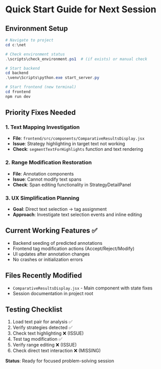 # Quick Start Guide for Next Session

## Environment Setup
```powershell
# Navigate to project
cd c:\net

# Check environment status  
.\scripts\check_environment.ps1  # (if exists) or manual check

# Start backend
cd backend
.\venv\Scripts\python.exe start_server.py

# Start frontend (new terminal)
cd frontend  
npm run dev
```

## Priority Fixes Needed

### 1. Text Mapping Investigation
- **File**: `frontend/src/components/ComparativeResultsDisplay.jsx`
- **Issue**: Strategy highlighting in target text not working
- **Check**: `segmentTextForHighlights` function and text rendering

### 2. Range Modification Restoration  
- **File**: Annotation components
- **Issue**: Cannot modify text spans
- **Check**: Span editing functionality in StrategyDetailPanel

### 3. UX Simplification Planning
- **Goal**: Direct text selection → tag assignment
- **Approach**: Investigate text selection events and inline editing

## Current Working Features ✅
- Backend seeding of predicted annotations
- Frontend tag modification actions (Accept/Reject/Modify)
- UI updates after annotation changes
- No crashes or initialization errors

## Files Recently Modified
- `ComparativeResultsDisplay.jsx` - Main component with state fixes
- Session documentation in project root

## Testing Checklist
1. Load text pair for analysis ✅
2. Verify strategies detected ✅  
3. Check text highlighting ❌ (ISSUE)
4. Test tag modification ✅
5. Verify range editing ❌ (ISSUE)
6. Check direct text interaction ❌ (MISSING)

**Status**: Ready for focused problem-solving session
